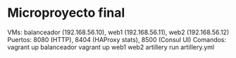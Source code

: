 # Microproyecto final
VMs: balanceador (192.168.56.10), web1 (192.168.56.11), web2 (192.168.56.12)
Puertos: 8080 (HTTP), 8404 (HAProxy stats), 8500 (Consul UI)
Comandos:
  vagrant up balanceador
  vagrant up web1 web2
  artillery run artillery.yml
